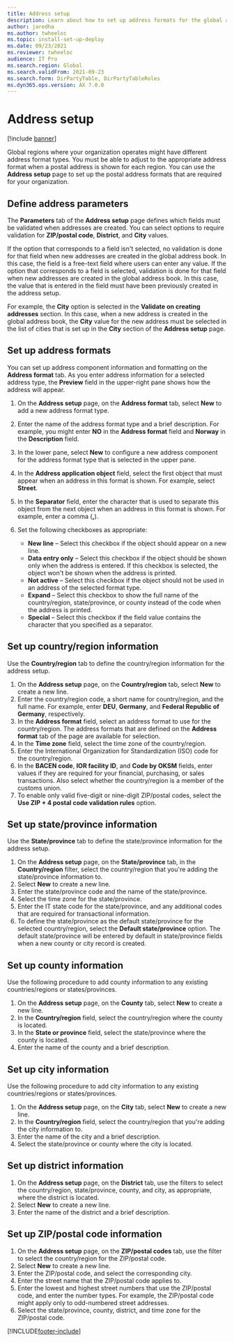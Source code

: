 ```yaml
---
title: Address setup
description: Learn about how to set up address formats for the global address book, including overviews on defining address parameters and setting up address formats.
author: jaredha
ms.author: twheeloc
ms.topic: install-set-up-deploy
ms.date: 09/23/2021
ms.reviewer: twheeloc
audience: IT Pro
ms.search.region: Global
ms.search.validFrom: 2021-09-23
ms.search.form: DirPartyTable, DirPartyTableRoles
ms.dyn365.ops.version: AX 7.0.0
---
```


# Address setup

[!include [banner](../../../finance/includes/banner.md)]

Global regions where your organization operates might have different address format types. You must be able to adjust to the appropriate address format when a postal address is shown for each region. You can use the **Address setup** page to set up the postal address formats that are required for your organization.

## Define address parameters

The **Parameters** tab of the **Address setup** page defines which fields must be validated when addresses are created. You can select options to require validation for **ZIP/postal code**, **District**, and **City** values.

If the option that corresponds to a field isn't selected, no validation is done for that field when new addresses are created in the global address book. In this case, the field is a free-text field where users can enter any value. If the option that corresponds to a field is selected, validation is done for that field when new addresses are created in the global address book. In this case, the value that is entered in the field must have been previously created in the address setup.

For example, the **City** option is selected in the **Validate on creating addresses** section. In this case, when a new address is created in the global address book, the **City** value for the new address must be selected in the list of cities that is set up in the **City** section of the **Address setup** page.

## Set up address formats

You can set up address component information and formatting on the **Address format** tab. As you enter address information for a selected address type, the **Preview** field in the upper-right pane shows how the address will appear.

1. On the **Address setup** page, on the **Address format** tab, select **New** to add a new address format type.
2. Enter the name of the address format type and a brief description. For example, you might enter **NO** in the **Address format** field and **Norway** in the **Description** field.
3. In the lower pane, select **New** to configure a new address component for the address format type that is selected in the upper pane.
4. In the **Address application object** field, select the first object that must appear when an address in this format is shown. For example, select **Street**.
5. In the **Separator** field, enter the character that is used to separate this object from the next object when an address in this format is shown. For example, enter a comma (**,**).
6. Set the following checkboxes as appropriate:

    - **New line** – Select this checkbox if the object should appear on a new line.
    - **Data entry only** – Select this checkbox if the object should be shown only when the address is entered. If this checkbox is selected, the object won't be shown when the address is printed.
    - **Not active** – Select this checkbox if the object should not be used in an address of the selected format type.
    - **Expand** – Select this checkbox to show the full name of the country/region, state/province, or county instead of the code when the address is printed.
    - **Special** – Select this checkbox if the field value contains the character that you specified as a separator.

## Set up country/region information

Use the **Country/region** tab to define the country/region information for the address setup.

1. On the **Address setup** page, on the **Country/region** tab, select **New** to create a new line.
2. Enter the country/region code, a short name for country/region, and the full name. For example, enter **DEU**, **Germany**, and **Federal Republic of Germany**, respectively.
3. In the **Address format** field, select an address format to use for the country/region. The address formats that are defined on the **Address format** tab of the page are available for selection. 
4. In the **Time zone** field, select the time zone of the country/region.
5. Enter the International Organization for Standardization (ISO) code for the country/region.
6. In the **BACEN code**, **IOR facility ID**, and **Code by OKSM** fields, enter values if they are required for your financial, purchasing, or sales transactions. Also select whether the country/region is a member of the customs union.
7. To enable only valid five-digit or nine-digit ZIP/postal codes, select the **Use ZIP + 4 postal code validation rules** option.

## Set up state/province information

Use the **State/province** tab to define the state/province information for the address setup.

1. On the **Address setup** page, on the **State/province** tab, in the **Country/region** filter, select the country/region that you're adding the state/province information to.
2. Select **New** to create a new line.
3. Enter the state/province code and the name of the state/province.
4. Select the time zone for the state/province.
5. Enter the IT state code for the state/province, and any additional codes that are required for transactional information.
6. To define the state/province as the default state/province for the selected country/region, select the **Default state/province** option. The default state/province will be entered by default in state/province fields when a new county or city record is created.

## Set up county information

Use the following procedure to add county information to any existing countries/regions or states/provinces.

1. On the **Address setup** page, on the **County** tab, select **New** to create a new line.
2. In the **Country/region** field, select the country/region where the county is located.
3. In the **State or province** field, select the state/province where the county is located.
4. Enter the name of the county and a brief description.

## Set up city information

Use the following procedure to add city information to any existing countries/regions or states/provinces.

1. On the **Address setup** page, on the **City** tab, select **New** to create a new line.
2. In the **Country/region** field, select the country/region that you're adding the city information to.
3. Enter the name of the city and a brief description.
4. Select the state/province or county where the city is located.

## Set up district information

1. On the **Address setup** page, on the **District** tab, use the filters to select the country/region, state/province, county, and city, as appropriate, where the district is located.
2. Select **New** to create a new line.
3. Enter the name of the district and a brief description.

## Set up ZIP/postal code information

1. On the **Address setup** page, on the **ZIP/postal codes** tab, use the filter to select the country/region for the ZIP/postal code.
2. Select **New** to create a new line.
3. Enter the ZIP/postal code, and select the corresponding city.
4. Enter the street name that the ZIP/postal code applies to.
5. Enter the lowest and highest street numbers that use the ZIP/postal code, and enter the number types. For example, the ZIP/postal code might apply only to odd-numbered street addresses.
6. Select the state/province, county, district, and time zone for the ZIP/postal code.

[!INCLUDE[footer-include](../../../includes/footer-banner.md)]
